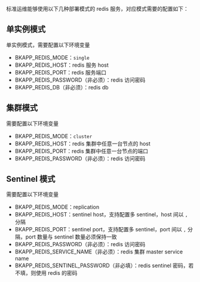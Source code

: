 标准运维能够使用以下几种部署模式的 redis 服务，对应模式需要的配置如下：

## 单实例模式

单实例模式，需要配置以下环境变量

- BKAPP_REDIS_MODE：`single`
- BKAPP_REDIS_HOST：redis 服务 host
- BKAPP_REDIS_PORT：redis 服务端口
- BKAPP_REDIS_PASSWORD（非必须）：redis 访问密码
- BKAPP_REDIS_DB（非必须）：redis db

## 集群模式

需要配置以下环境变量

- BKAPP_REDIS_MODE：`cluster`
- BKAPP_REDIS_HOST：redis 集群中任意一台节点的 host
- BKAPP_REDIS_PORT：redis 集群中任意一台节点的端口
- BKAPP_REDIS_PASSWORD（非必须）：redis 访问密码

## Sentinel 模式

需要配置以下环境变量

- BKAPP_REDIS_MODE：replication
- BKAPP_REDIS_HOST：sentinel host，支持配置多 sentinel，host 间以 `,` 分隔
- BKAPP_REDIS_PORT：sentinel port，支持配置多 sentinel，port 间以 `,` 分隔，port 数量与 sentinel 数量必须保持一致
- BKAPP_REDIS_PASSWORD（非必须）：redis 访问密码
- BKAPP_REDIS_SERVICE_NAME（非必须）：redis 集群 master service name
- BKAPP_REDIS_SENTINEL_PASSWORD（非必填）：redis sentinel 密码，若不填，则使用 redis 的密码
